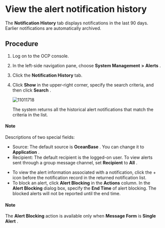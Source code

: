 View the alert notification history 
========================================================

The **Notification History** tab displays notifications in the last 90 days. Earlier notifications are automatically archived. 

Procedure 
------------------------------

1. Log on to the OCP console.

   

2. In the left-side navigation pane, choose **System Management** **\>** **Alerts** .

   

3. Click the **Notification History** tab.

   

4. Click **Show** in the upper-right corner, specify the search criteria, and then click **Search** . 

   ![11011718](https://help-static-aliyun-doc.aliyuncs.com/assets/img/en-US/9314306461/p346403.png)

   The system returns all the historical alert notifications that match the criteria in the list. 
   
  <main id="notice" type='explain'>
    <h4>Note</h4>
    <p>Descriptions of two special fields:</p>
    <ul>
    <li>Source: The default source is <strong>OceanBase</strong> . You can change it to <strong>Application</strong> .</li>
    <li>Recipient: The default recipient is the logged-on user. To view alerts sent through a group message channel, set <strong>Recipient</strong> to <strong>All</strong> .</li>
    </ul>
  </main>
  
  * To view the alert information associated with a notification, click the + icon before the notification record in the returned notification list.
  * To block an alert, click **Alert Blocking** in the **Actions** column. In the **Alert Blocking** dialog box, specify the **End Time** of alert blocking. The blocked alerts will not be reported until the end time.

  <main id="notice" type='explain'>
    <h4>Note</h4>
    <p>The <strong>Alert Blocking</strong> action is available only when <strong>Message Form</strong> is <strong>Single Alert</strong> .</p>
  </main>
     
   

   





